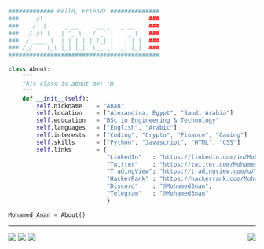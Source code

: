 ```python
############# Hello, Friend! ##############
###     /\                              ###
###    /  \     _ __     __ _   _ __    ###
###   / /\ \   | '_ \   / _` | | '_ \   ###
###  / ____ \  | | | | | (_| | | | | |  ###
### /_/    \_\ |_| |_|  \__,_| |_| |_|  ###
###########################################

class About:
    """
    This class is about me! :D
    """
    def __init__(self):
        self.nickname    = "Anan"
        self.location    = ["Alexandira, Egypt", "Saudi Arabia"]
        self.education   = "BSc in Engineering & Technology"
        self.languages   = ["English", "Arabic"]
        self.interests   = ["Coding", "Crypto", "Finance", "Gaming"]
        self.skills      = ["Python", "Javascript", "HTML", "CSS"]
        self.links       = {
                            "LinkedIn"   : "https://linkedin.com/in/Mohamed3nan",
                            "Twitter"    : "https://twitter.com/Mohamed3nan",
                            "TradingView": "https://tradingview.com/u/Mohamed3nan/#published-scripts",
                            "HackerRank" : "https://hackerrank.com/Mohamed3nan",
                            "Discord"    : "@Mohamed3nan",
                            "Telegram"   : "@Mohamed3nan"
                            }

Mohamed_Anan = About()
```
---
<a href="https://wakatime.com/@mohamed3nan"><img src="https://wakatime.com/badge/user/3741e65c-b1f5-4c15-8419-4c433ee9b28f.svg"></a>
<a href="https://www.upwork.com"><img src="https://img.shields.io/badge/Hireable-gray?logo=upwork"></a>
<a href="https://www.freelancer.com/"><img src="https://img.shields.io/badge/Hireable-gray?logo=freelancer"></a>
<a href="https://github.com/Mohamed3nan"><img src="https://komarev.com/ghpvc/?username=Mohamed3nan&style=flat&label=Github+Views" align="right"></a>








